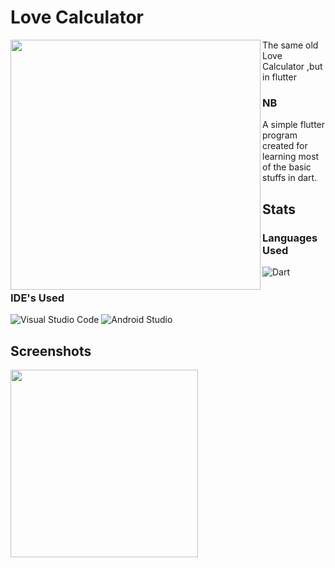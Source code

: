 # Love Calculator

<img align="left" src="https://github.com/fal3n-4ngel/Love-Calculator-Flutter/blob/v1.0.1/image/2.jpg" width="400" height="400" />
The same old Love Calculator ,but in flutter


### NB
  A simple flutter program created for learning most of the basic stuffs in dart.
## Stats
### Languages Used
![Dart](https://img.shields.io/badge/dart-%230175C2.svg?style=for-the-badge&logo=dart&logoColor=white)


### IDE's Used

![Visual Studio Code](https://img.shields.io/badge/Visual%20Studio%20Code-0078d7.svg?style=for-the-badge&logo=visual-studio-code&logoColor=white)
![Android Studio](https://img.shields.io/badge/Android%20Studio-3DDC84.svg?style=for-the-badge&logo=android-studio&logoColor=white)




## Screenshots

<img align ="left" src ="https://github.com/fal3n-4ngel/Love-Calculator-Flutter/blob/v1.0.1/image/Scr1.png" width="300" height="300" />


